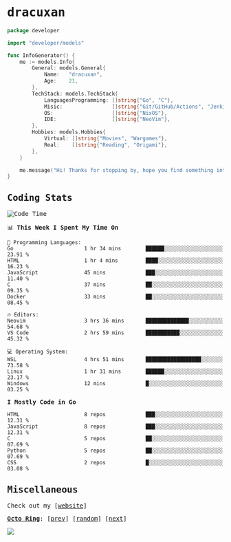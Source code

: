 <!-- Banner -->
<!--
<img src="https://i.imgur.com/mz4ym1F.png" style="max-height:550px"/>
-->


<samp>
	
<!-- Coded Intro -->
	
# dracuxan

```go
package developer

import "developer/models"

func InfoGenerator() {
	me := models.Info{
		General: models.General{
			Name:   "dracuxan",
			Age:    21,
		},
		TechStack: models.TechStack{
			LanguagesProgramming: []string{"Go", "C"},
			Misic:                []string{"Git/GitHub/Actions", "Jenkins", "Docker"},
			OS:     			  []string{"NixOS"},
			IDE:                  []string{"NeoVim"},
		},
		Hobbies: models.Hobbies{
			Virtual: []string{"Movies", "Wargames"},
			Real:    []string{"Reading", "Origami"},
		},		
	}

	me.message("Hi! Thanks for stopping by, hope you find something interesting!") 
}
```

## Coding Stats


<!--START_SECTION:waka-->
![Code Time](http://img.shields.io/badge/Code%20Time-444%20hrs%2054%20mins-blue)

📊 **This Week I Spent My Time On** 

```text
💬 Programming Languages: 
Go                       1 hr 34 mins        ██████░░░░░░░░░░░░░░░░░░░   23.91 % 
HTML                     1 hr 4 mins         ████░░░░░░░░░░░░░░░░░░░░░   16.23 % 
JavaScript               45 mins             ███░░░░░░░░░░░░░░░░░░░░░░   11.40 % 
C                        37 mins             ██░░░░░░░░░░░░░░░░░░░░░░░   09.35 % 
Docker                   33 mins             ██░░░░░░░░░░░░░░░░░░░░░░░   08.45 % 

🔥 Editors: 
Neovim                   3 hrs 36 mins       ██████████████░░░░░░░░░░░   54.68 % 
VS Code                  2 hrs 59 mins       ███████████░░░░░░░░░░░░░░   45.32 % 

💻 Operating System: 
WSL                      4 hrs 51 mins       ██████████████████░░░░░░░   73.58 % 
Linux                    1 hr 31 mins        ██████░░░░░░░░░░░░░░░░░░░   23.17 % 
Windows                  12 mins             █░░░░░░░░░░░░░░░░░░░░░░░░   03.25 % 
```

**I Mostly Code in Go** 

```text
HTML                     8 repos             ███░░░░░░░░░░░░░░░░░░░░░░   12.31 % 
JavaScript               8 repos             ███░░░░░░░░░░░░░░░░░░░░░░   12.31 % 
C                        5 repos             ██░░░░░░░░░░░░░░░░░░░░░░░   07.69 % 
Python                   5 repos             ██░░░░░░░░░░░░░░░░░░░░░░░   07.69 % 
CSS                      2 repos             █░░░░░░░░░░░░░░░░░░░░░░░░   03.08 % 
```




<!--END_SECTION:waka-->

## Miscellaneous

Check out my [[website](https://bynisarg.in/)]

[**Octo Ring**](https://octo-ring.com/):
[[prev](https://octo-ring.com/p/dracuxan/prev)]  [[random](https://octo-ring.com/p/dracuxan/random)]  [[next](https://octo-ring.com/p/dracuxan/next)]

![](https://komarev.com/ghpvc/?username=dracuxan&style=flat-square)

</samp>
